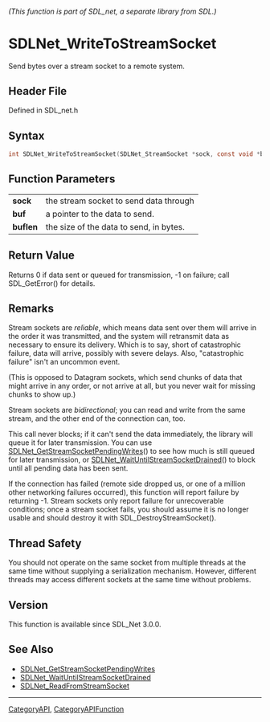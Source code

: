 ###### (This function is part of SDL_net, a separate library from SDL.)
# SDLNet_WriteToStreamSocket

Send bytes over a stream socket to a remote system.

## Header File

Defined in SDL_net.h

## Syntax

```c
int SDLNet_WriteToStreamSocket(SDLNet_StreamSocket *sock, const void *buf, int buflen);

```

## Function Parameters

|                |                                         |
| -------------- | --------------------------------------- |
| **sock**       | the stream socket to send data through  |
| **buf**        | a pointer to the data to send.          |
| **buflen**     | the size of the data to send, in bytes. |

## Return Value

Returns 0 if data sent or queued for transmission, -1 on failure; call
SDL_GetError() for details.

## Remarks

Stream sockets are _reliable_, which means data sent over them will arrive
in the order it was transmitted, and the system will retransmit data as
necessary to ensure its delivery. Which is to say, short of catastrophic
failure, data will arrive, possibly with severe delays. Also, "catastrophic
failure" isn't an uncommon event.

(This is opposed to Datagram sockets, which send chunks of data that might
arrive in any order, or not arrive at all, but you never wait for missing
chunks to show up.)

Stream sockets are _bidirectional_; you can read and write from the same
stream, and the other end of the connection can, too.

This call never blocks; if it can't send the data immediately, the library
will queue it for later transmission. You can use
[SDLNet_GetStreamSocketPendingWrites](SDLNet_GetStreamSocketPendingWrites)()
to see how much is still queued for later transmission, or
[SDLNet_WaitUntilStreamSocketDrained](SDLNet_WaitUntilStreamSocketDrained)()
to block until all pending data has been sent.

If the connection has failed (remote side dropped us, or one of a million
other networking failures occurred), this function will report failure by
returning -1. Stream sockets only report failure for unrecoverable
conditions; once a stream socket fails, you should assume it is no longer
usable and should destroy it with SDL_DestroyStreamSocket().

## Thread Safety

You should not operate on the same socket from multiple threads at the same
time without supplying a serialization mechanism. However, different
threads may access different sockets at the same time without problems.

## Version

This function is available since SDL_Net 3.0.0.

## See Also

* [SDLNet_GetStreamSocketPendingWrites](SDLNet_GetStreamSocketPendingWrites)
* [SDLNet_WaitUntilStreamSocketDrained](SDLNet_WaitUntilStreamSocketDrained)
* [SDLNet_ReadFromStreamSocket](SDLNet_ReadFromStreamSocket)

----
[CategoryAPI](CategoryAPI), [CategoryAPIFunction](CategoryAPIFunction)

